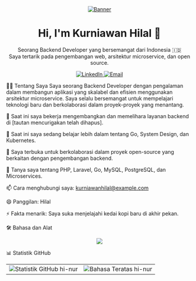 <div align="center">
<a href="https://www.google.com/search?q=https://github.com/hi-nur">
<img src="https://www.google.com/search?q=https://placehold.co/600x200/2D3748/E2E8F0%3Ftext%3DHi,%2BI%27m%2BKurniawan%2BHilal" alt="Banner">
</a>

<h1 align="center">Hi, I'm Kurniawan Hilal 👋</h1>
<p align="center">
Seorang Backend Developer yang bersemangat dari Indonesia 🇮🇩
<br />
Saya tertarik pada pengembangan web, arsitektur microservice, dan open source.
</p>

<div align="center">
<a href="https://www.linkedin.com/in/kurniawanhilal/" target="_blank">
<img src="https://www.google.com/search?q=https://img.shields.io/badge/LinkedIn-0077B5%3Fstyle%3Dfor-the-badge%26logo%3Dlinkedin%26logoColor%3Dwhite" alt="LinkedIn">
</a>
<a href="mailto:kurniawanhilal@example.com">
<img src="https://www.google.com/search?q=https://img.shields.io/badge/Email-D14836%3Fstyle%3Dfor-the-badge%26logo%3Dgmail%26logoColor%3Dwhite" alt="Email">
</a>
</div>
</div>

👨‍💻 Tentang Saya
Saya seorang Backend Developer dengan pengalaman dalam membangun aplikasi yang skalabel dan efisien menggunakan arsitektur microservice. Saya selalu bersemangat untuk mempelajari teknologi baru dan berkolaborasi dalam proyek-proyek yang menantang.

🔭 Saat ini saya bekerja mengembangkan dan memelihara layanan backend di [tautan mencurigakan telah dihapus].

🌱 Saat ini saya sedang belajar lebih dalam tentang Go, System Design, dan Kubernetes.

👯 Saya terbuka untuk berkolaborasi dalam proyek open-source yang berkaitan dengan pengembangan backend.

💬 Tanya saya tentang PHP, Laravel, Go, MySQL, PostgreSQL, dan Microservices.

📫 Cara menghubungi saya: kurniawanhilal@example.com

😄 Panggilan: Hilal

⚡ Fakta menarik: Saya suka menjelajahi kedai kopi baru di akhir pekan.

🛠️ Bahasa dan Alat
<p align="center">
<a href="https://skillicons.dev">
<img src="https://www.google.com/search?q=https://skillicons.dev/icons%3Fi%3Dphp,laravel,go,mysql,postgresql,redis,js,git,docker,kubernetes,vscode" />
</a>
</p>

📊 Statistik GitHub
<div align="center">
<table>
<tr>
<td>
<img src="https://www.google.com/search?q=https://github-readme-stats.vercel.app/api%3Fusername%3Dhi-nur%26show_icons%3Dtrue%26theme%3Ddracula%26include_all_commits%3Dtrue%26count_private%3Dtrue%26hide_border%3Dtrue" alt="Statistik GitHub hi-nur" />
</td>
<td>
<img src="https://www.google.com/search?q=https://github-readme-stats.vercel.app/api/top-langs/%3Fusername%3Dhi-nur%26layout%3Dcompact%26langs_count%3D8%26theme%3Ddracula%26hide_border%3Dtrue" alt="Bahasa Teratas hi-nur" />
</td>
</tr>
</table>
</div>
